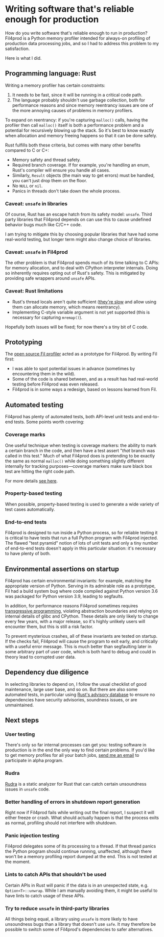 # Writing software that's reliable enough for production

How do you write software that's reliable enough to run in production?
Fil4prod is a Python memory profiler intended for always-on profiling of production data processing jobs, and so I had to address this problem to my satisfaction.

Here is what I did.

<!-- toc -->

## Programming language: Rust

Writing a memory profiler has certain constraints:

1. It needs to be fast, since it will be running in a critical code path.
2. The language probably shouldn't use garbage collection, both for performance reasons and since memory reentrancy issues are one of the more annoying causes of problems in memory profilers.

To expand on reentrancy: if you're capturing `malloc()` calls, having the profiler then call `malloc()` itself is both a performance problem and a potential for recursively blowing up the stack.
So it's best to know exactly when allocation and memory freeing happens so that it can be done safely.

Rust fulfills both these criteria, but comes with many other benefits compared to C or C+:

* Memory safety and thread safety.
* Required branch coverage.
  If for example, you're handling an enum, Rust's compiler will ensure you handle all cases.
* Similarly, `Result` objects (the main way to get errors) must be handled, you can't just drop them on the floor.
* No `NULL` or `nil`.
* Panics in threads don't take down the whole process.

### Caveat: `unsafe` in libraries

Of course, Rust has an escape hatch from its safety model: `unsafe`.
Third party libraries that Fil4prod depends on can use this to cause undefined behavior bugs much like C/C++ code.

I am trying to mitigate this by choosing popular libraries that have had some real-world testing, but longer term might also change choice of libraries.

### Caveat: `unsafe` in Fil4prod

The other problem is that Fil4prod spends much of its time talking to C APIs: for memory allocation, and to deal with CPython interpreter internals.
Doing so inherently requires opting out of Rust's safety.
This is mitigated by providing safe wrappers around `unsafe` APIs.

### Caveat: Rust limitations

* Rust's thread locals aren't quite sufficient ([they're slow](https://matklad.github.io/2020/10/03/fast-thread-locals-in-rust.html) and allow using them can allocate memory, which means reentrancy).
* Implementing C-style variable argument is not yet supported (this is necessary for capturing `mremap()`).

Hopefully both issues will be fixed; for now there's a tiny bit of C code.

## Prototyping

The [open source Fil profiler](https://pythonspeed.com/fil/) acted as a prototype for Fil4prod.
By writing Fil first:

* I was able to spot potential issues in advance (sometimes by encountering them in the wild).
* Some of the code is shared between, and as a result has had real-world testing before Fil4prod was even released.
* Fil4prod is in some ways a redesign, based on lessons learned from Fil.

## Automated testing

Fil4prod has plenty of automated tests, both API-level unit tests and end-to-end tests.
Some points worth covering:

### Coverage marks

One useful technique when testing is coverage markers: the ability to mark a certain branch in the code, and then have a test assert "_that_ branch was called in this test."
Much of what Fil4prod does is pretending to be exactly the same as normal `malloc()` while doing something slightly different internally for tracking purposes—coverage markers make sure black box test are hitting the right code path.

For more details [see here](https://ferrous-systems.com/blog/coverage-marks/).

### Property-based testing

When possible, property-based testing is used to generate a wide variety of test cases automatically.

### End-to-end tests

Fil4prod is designed to run inside a Python process, so for reliable testing it is critical to have tests that run a full Python program with Fil4prod injected.
The flawed "test pyramid" notion of lots of unit tests and only a tiny number of end-to-end tests doesn't apply in this particular situation: it's necessary to have plenty of both.

## Environmental assertions on startup

Fil4prod has certain environmental invariants: for example, matching the appropriate version of Python.
Serving in its admirable role as a prototype, Fil had a build system bug where code compiled against Python version 3.6 was packaged for Python version 3.9, leading to segfaults.

In addition, for performance reasons Fil4prod sometimes requires [transgressive programming](https://pythonspeed.com/articles/transgressive-programming/), violating abstraction boundaries and relying on internal details of glibc and CPython.
These details are only likely to change every few years, with a major release, so it's highly unlikely users will encounter them, but this is still a risk factor.

To prevent mysterious crashes, all of these invariants are tested on startup.
If the checks fail, Fil4prod will cause the program to exit early, and critically with a useful error message.
This is much better than segfaulting later in some arbitrary part of user code, which is both hard to debug and could in theory lead to corrupted user data.

## Dependency due diligence

In selecting libraries to depend on, I follow the usual checklist of good maintenance, large user base, and so on.
But there are also some automated tests, in particular using [Rust's advisory database](https://rustsec.org/) to ensure no dependencies have security advisories, soundness issues, or are unmaintained.

## Next steps

### User testing

There's only so far internal processes can get you: testing software in production is in the end the only way to find certain problems.
If you'd like to get memory profiles for all your batch jobs, [send me an email](mailto:itamar@pythonspeed.com) to participate in alpha program.

### Rudra

[Rudra](https://github.com/sslab-gatech/Rudra) is a static analyzer for Rust that can catch certain unsoundness issues in `unsafe` code.

### Better handling of errors in shutdown report generation

Right now if Fil4prod fails while writing out the final report, I suspect it will either freeze or crash.
What should actually happen is that the process exits as normal, profiling should not interfere with shutdown.

### Panic injection testing

Fil4prod delegates some of its processing to a thread.
If that thread panics the Python program should continue running, unaffected, although there won't be a memory profiling report dumped at the end.
This is not tested at the moment.

### Lints to catch APIs that shouldn't be used

Certain APIs in Rust will panic if the data is in an unexpected state, e.g. `Option<T>::unwrap`.
While I am manually avoiding them, it might be useful to have lints to catch usage of these APIs.

### Try to reduce `unsafe` in third-party libraries

All things being equal, a library using `unsafe` is more likely to have unsoundness bugs than a library that doesn't use `safe`.
It may therefore be possible to switch some of Fil4prod's dependencies to safer alternatives.
